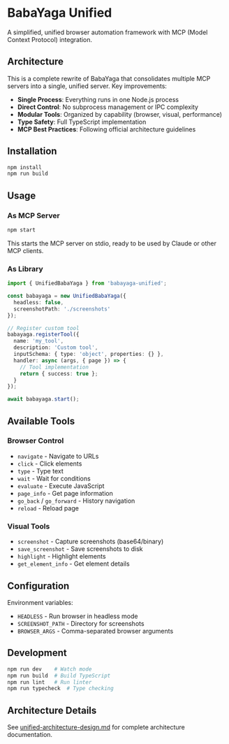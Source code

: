 # BabaYaga Unified

A simplified, unified browser automation framework with MCP (Model Context Protocol) integration.

## Architecture

This is a complete rewrite of BabaYaga that consolidates multiple MCP servers into a single, unified server. Key improvements:

- **Single Process**: Everything runs in one Node.js process
- **Direct Control**: No subprocess management or IPC complexity  
- **Modular Tools**: Organized by capability (browser, visual, performance)
- **Type Safety**: Full TypeScript implementation
- **MCP Best Practices**: Following official architecture guidelines

## Installation

```bash
npm install
npm run build
```

## Usage

### As MCP Server

```bash
npm start
```

This starts the MCP server on stdio, ready to be used by Claude or other MCP clients.

### As Library

```typescript
import { UnifiedBabaYaga } from 'babayaga-unified';

const babayaga = new UnifiedBabaYaga({
  headless: false,
  screenshotPath: './screenshots'
});

// Register custom tool
babayaga.registerTool({
  name: 'my_tool',
  description: 'Custom tool',
  inputSchema: { type: 'object', properties: {} },
  handler: async (args, { page }) => {
    // Tool implementation
    return { success: true };
  }
});

await babayaga.start();
```

## Available Tools

### Browser Control
- `navigate` - Navigate to URLs
- `click` - Click elements
- `type` - Type text
- `wait` - Wait for conditions
- `evaluate` - Execute JavaScript
- `page_info` - Get page information
- `go_back` / `go_forward` - History navigation
- `reload` - Reload page

### Visual Tools
- `screenshot` - Capture screenshots (base64/binary)
- `save_screenshot` - Save screenshots to disk
- `highlight` - Highlight elements
- `get_element_info` - Get element details

## Configuration

Environment variables:
- `HEADLESS` - Run browser in headless mode
- `SCREENSHOT_PATH` - Directory for screenshots
- `BROWSER_ARGS` - Comma-separated browser arguments

## Development

```bash
npm run dev    # Watch mode
npm run build  # Build TypeScript
npm run lint   # Run linter
npm run typecheck  # Type checking
```

## Architecture Details

See [unified-architecture-design.md](../docs/unified-architecture-design.md) for complete architecture documentation.